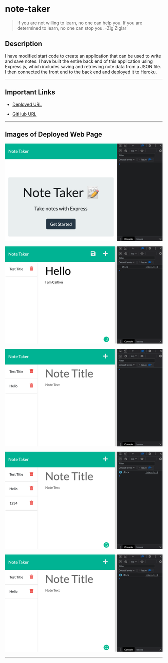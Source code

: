 # note-taker

> If you are not willing to learn, no one can help you. If you are determined to learn, no one can stop you. -Zig Ziglar

## Description

I have modified start code to create an application that can be used to write and save notes. I have built the entire back end of this application using Express.js, which includes saving and retrieving note data from a JSON file. I then connected the front end to the back end and deployed it to Heroku.

---


## Important Links

- [Deployed URL](https://caitlyn-griffing.github.io/note-taker/)

- [GitHub URL](https://github.com/caitlyn-griffing/note-taker)


---

## Images of Deployed Web Page


![Image 1](public/assets/images/ntSS1.png)

![Image 2](public/assets/images/ntSS2.png)

![Image 3](public/assets/images/ntSS3.png)

![Image 4](public/assets/images/ntSS4.png)

![Image 5](public/assets/images/ntSS5.png)

---
